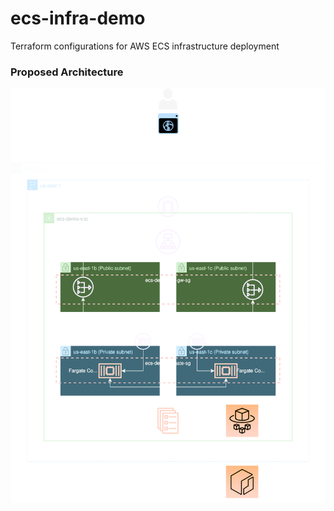 # ecs-infra-demo
Terraform configurations for AWS ECS infrastructure deployment

### Proposed Architecture
![Proposed ECS-Fargate app deployment architecture](https://github.com/skvenkat/ecs-infra-demo/blob/main/ecs-infra-demo.drawio.svg)
